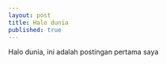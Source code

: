 ```yaml
---
layout: post
title: Halo dunia
published: true
---
```

Halo dunia, ini adalah postingan pertama saya